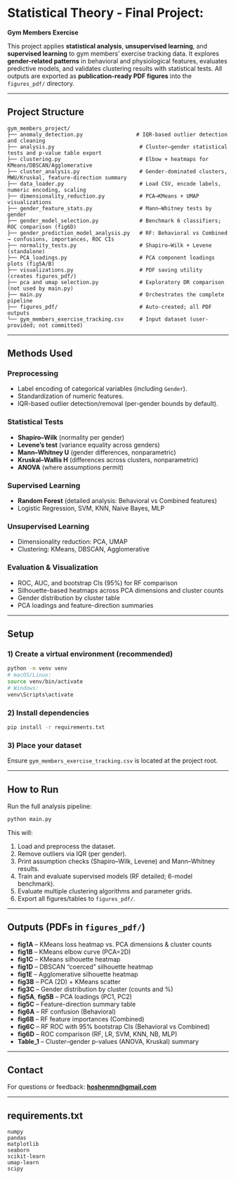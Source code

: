 # Statistical Theory - Final Project:  
**Gym Members Exercise**

This project applies **statistical analysis**, **unsupervised learning**, and **supervised learning** to gym members’ exercise tracking data. It explores **gender-related patterns** in behavioral and physiological features, evaluates predictive models, and validates clustering results with statistical tests. All outputs are exported as **publication-ready PDF figures** into the `figures_pdf/` directory.

---

## Project Structure
```
gym_members_project/
├── anomaly_detection.py                 # IQR-based outlier detection and cleaning
├── analysis.py                           # Cluster–gender statistical tests and p-value table export
├── clustering.py                         # Elbow + heatmaps for KMeans/DBSCAN/Agglomerative
├── cluster_analysis.py                   # Gender-dominated clusters, MWU/Kruskal, feature-direction summary
├── data_loader.py                        # Load CSV, encode labels, numeric encoding, scaling
├── dimensionality_reduction.py           # PCA→KMeans + UMAP visualizations
├── gender_feature_stats.py               # Mann–Whitney tests by gender
├── gender_model_selection.py             # Benchmark 6 classifiers; ROC comparison (fig6D)
├── gender_prediction_model_analysis.py   # RF: Behavioral vs Combined → confusions, importances, ROC CIs
├── normality_tests.py                    # Shapiro–Wilk + Levene (standalone)
├── PCA_loadings.py                       # PCA component loadings plots (fig5A/B)
├── visualizations.py                     # PDF saving utility (creates figures_pdf/)
├── pca and umap selection.py             # Exploratory DR comparison (not used by main.py)
├── main.py                               # Orchestrates the complete pipeline
├── figures_pdf/                          # Auto-created; all PDF outputs
└── gym_members_exercise_tracking.csv     # Input dataset (user-provided; not committed)
```


---

## Methods Used

### Preprocessing
- Label encoding of categorical variables (including `Gender`).
- Standardization of numeric features.
- IQR-based outlier detection/removal (per-gender bounds by default).

### Statistical Tests
- **Shapiro–Wilk** (normality per gender)
- **Levene’s test** (variance equality across genders)
- **Mann–Whitney U** (gender differences, nonparametric)
- **Kruskal–Wallis H** (differences across clusters, nonparametric)
- **ANOVA** (where assumptions permit)

### Supervised Learning
- **Random Forest** (detailed analysis: Behavioral vs Combined features)
- Logistic Regression, SVM, KNN, Naive Bayes, MLP

### Unsupervised Learning
- Dimensionality reduction: PCA, UMAP
- Clustering: KMeans, DBSCAN, Agglomerative

### Evaluation & Visualization
- ROC, AUC, and bootstrap CIs (95%) for RF comparison
- Silhouette-based heatmaps across PCA dimensions and cluster counts
- Gender distribution by cluster table
- PCA loadings and feature-direction summaries


---

## Setup

### 1) **Create a virtual environment (recommended)**
```bash
python -m venv venv
# macOS/Linux:
source venv/bin/activate
# Windows:
venv\Scripts\activate
```

### 2) **Install dependencies**
```bash
pip install -r requirements.txt
```

### 3) **Place your dataset**
Ensure `gym_members_exercise_tracking.csv` is located at the project root.



---

## How to Run

Run the full analysis pipeline:
```bash
python main.py
```

This will:
1) Load and preprocess the dataset.
2) Remove outliers via IQR (per gender).
3) Print assumption checks (Shapiro–Wilk, Levene) and Mann–Whitney results.
4) Train and evaluate supervised models (RF detailed; 6-model benchmark).
5) Evaluate multiple clustering algorithms and parameter grids.
6) Export all figures/tables to `figures_pdf/`.

---

## Outputs (PDFs in `figures_pdf/`)

- **fig1A** – KMeans loss heatmap vs. PCA dimensions & cluster counts  
- **fig1B** – KMeans elbow curve (PCA=2D)  
- **fig1C** – KMeans silhouette heatmap  
- **fig1D** – DBSCAN “coerced” silhouette heatmap  
- **fig1E** – Agglomerative silhouette heatmap  
- **fig3B** – PCA (2D) + KMeans scatter  
- **fig3C** – Gender distribution by cluster (counts and %)  
- **fig5A**, **fig5B** – PCA loadings (PC1, PC2)  
- **fig5C** – Feature-direction summary table  
- **fig6A** – RF confusion (Behavioral)  
- **fig6B** – RF feature importances (Combined)  
- **fig6C** – RF ROC with 95% bootstrap CIs (Behavioral vs Combined)  
- **fig6D** – ROC comparison (RF, LR, SVM, KNN, NB, MLP)  
- **Table_1** – Cluster–gender p-values (ANOVA, Kruskal) summary

---

## Contact

For questions or feedback: **hoshenmn@gmail.com**

---

## requirements.txt
```
numpy
pandas
matplotlib
seaborn
scikit-learn
umap-learn
scipy
```

